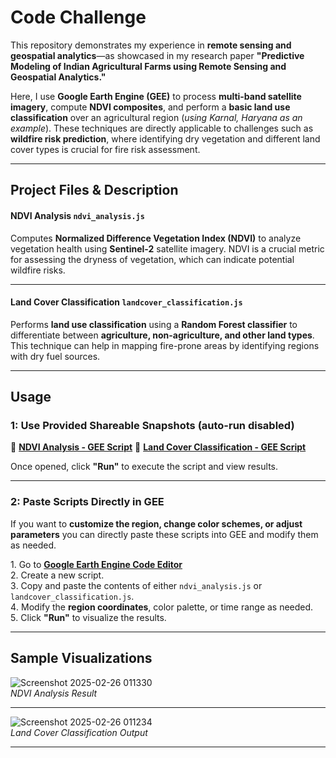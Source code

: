 # **Code Challenge**  

This repository demonstrates my experience in **remote sensing and geospatial analytics**—as showcased in my research paper **"Predictive Modeling of Indian Agricultural Farms using Remote Sensing and Geospatial Analytics."**  

Here, I use **Google Earth Engine (GEE)** to process **multi-band satellite imagery**, compute **NDVI composites**, and perform a **basic land use classification** over an agricultural region (*using Karnal, Haryana as an example*). These techniques are directly applicable to challenges such as **wildfire risk prediction**, where identifying dry vegetation and different land cover types is crucial for fire risk assessment.  

---

## **Project Files & Description**  

#### **NDVI Analysis `ndvi_analysis.js`**  
Computes **Normalized Difference Vegetation Index (NDVI)** to analyze vegetation health using **Sentinel-2** satellite imagery. NDVI is a crucial metric for assessing the dryness of vegetation, which can indicate potential wildfire risks.  

---

#### **Land Cover Classification `landcover_classification.js`**  
Performs **land use classification** using a **Random Forest classifier** to differentiate between **agriculture, non-agriculture, and other land types**. This technique can help in mapping fire-prone areas by identifying regions with dry fuel sources.  

---

## **Usage**  

### **1: Use Provided Shareable Snapshots (auto-run disabled)**  
🔗 **[NDVI Analysis - GEE Script](https://code.earthengine.google.com/2868992c976aae4fb4f764b6258e2d8b?noload=true)**
🔗 **[Land Cover Classification - GEE Script](https://code.earthengine.google.com/e5d8d54067a3a6d6ce1dfd7b2b70b80c?noload=true)**  

Once opened, click **"Run"** to execute the script and view results.  

---

### **2: Paste Scripts Directly in GEE**  
If you want to **customize the region, change color schemes, or adjust parameters** you can directly paste these scripts into GEE and modify them as needed. 

1️. Go to **[Google Earth Engine Code Editor](https://code.earthengine.google.com/)**  
2️. Create a new script.  
3️. Copy and paste the contents of either `ndvi_analysis.js` or `landcover_classification.js`.  
4️. Modify the **region coordinates**, color palette, or time range as needed.  
5️. Click **"Run"** to visualize the results.  

---

## **Sample Visualizations**  

![Screenshot 2025-02-26 011330](https://github.com/user-attachments/assets/fd367a46-455e-44a7-be9e-aa7c2ce75b97)  
*NDVI Analysis Result*  

---  

![Screenshot 2025-02-26 011234](https://github.com/user-attachments/assets/73ae2706-6706-448f-93b7-9256cd3ed2c1)  
*Land Cover Classification Output*  

---


  

